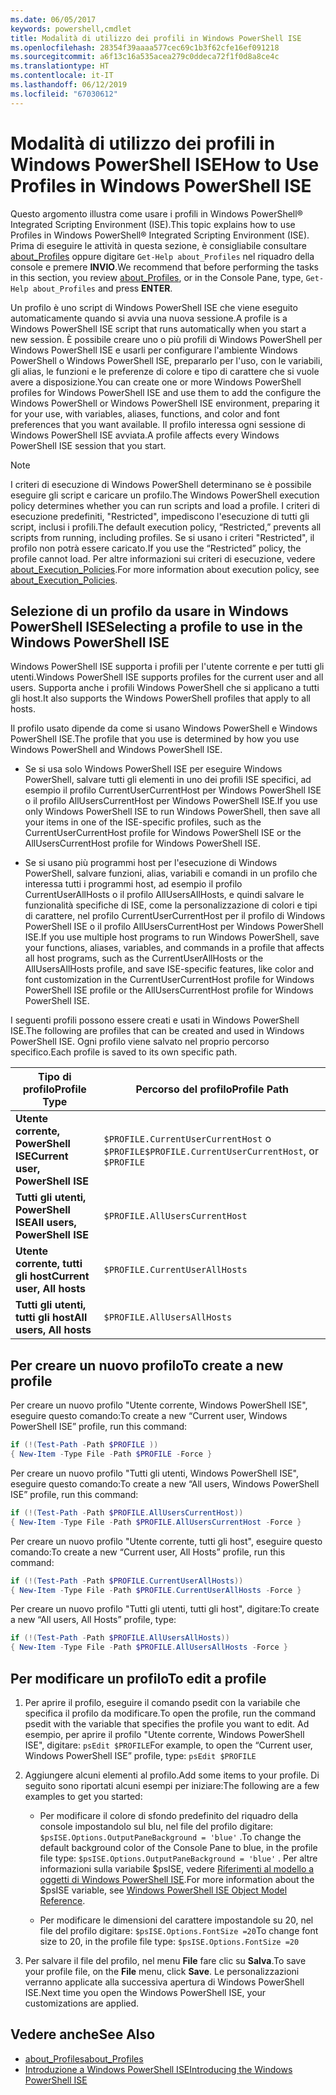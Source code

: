 ```yaml
---
ms.date: 06/05/2017
keywords: powershell,cmdlet
title: Modalità di utilizzo dei profili in Windows PowerShell ISE
ms.openlocfilehash: 28354f39aaaa577cec69c1b3f62cfe16ef091218
ms.sourcegitcommit: a6f13c16a535acea279c0ddeca72f1f0d8a8ce4c
ms.translationtype: HT
ms.contentlocale: it-IT
ms.lasthandoff: 06/12/2019
ms.locfileid: "67030612"
---
```

# <a name="how-to-use-profiles-in-windows-powershell-ise"></a><span data-ttu-id="6c859-103">Modalità di utilizzo dei profili in Windows PowerShell ISE</span><span class="sxs-lookup"><span data-stu-id="6c859-103">How to Use Profiles in Windows PowerShell ISE</span></span>

<span data-ttu-id="6c859-104">Questo argomento illustra come usare i profili in Windows PowerShell® Integrated Scripting Environment (ISE).</span><span class="sxs-lookup"><span data-stu-id="6c859-104">This topic explains how to use Profiles in Windows PowerShell® Integrated Scripting Environment (ISE).</span></span> <span data-ttu-id="6c859-105">Prima di eseguire le attività in questa sezione, è consigliabile consultare [about_Profiles](/powershell/module/microsoft.powershell.core/about/about_profiles) oppure digitare `Get-Help about_Profiles` nel riquadro della console e premere **INVIO**.</span><span class="sxs-lookup"><span data-stu-id="6c859-105">We recommend that before performing the tasks in this section, you review [about_Profiles](/powershell/module/microsoft.powershell.core/about/about_profiles), or in the Console Pane, type, `Get-Help about_Profiles` and press **ENTER**.</span></span>

<span data-ttu-id="6c859-106">Un profilo è uno script di Windows PowerShell ISE che viene eseguito automaticamente quando si avvia una nuova sessione.</span><span class="sxs-lookup"><span data-stu-id="6c859-106">A profile is a Windows PowerShell ISE script that runs automatically when you start a new session.</span></span>  <span data-ttu-id="6c859-107">È possibile creare uno o più profili di Windows PowerShell per Windows PowerShell ISE e usarli per configurare l'ambiente Windows PowerShell o Windows PowerShell ISE, prepararlo per l'uso, con le variabili, gli alias, le funzioni e le preferenze di colore e tipo di carattere che si vuole avere a disposizione.</span><span class="sxs-lookup"><span data-stu-id="6c859-107">You can create one or more Windows PowerShell profiles for Windows PowerShell ISE and use them to add the configure the Windows PowerShell or Windows PowerShell ISE environment, preparing it for your use, with variables, aliases, functions, and color and font preferences that you want available.</span></span> <span data-ttu-id="6c859-108">Il profilo interessa ogni sessione di Windows PowerShell ISE avviata.</span><span class="sxs-lookup"><span data-stu-id="6c859-108">A profile affects every Windows PowerShell ISE session that you start.</span></span>

> [!NOTE]
> <span data-ttu-id="6c859-109">I criteri di esecuzione di Windows PowerShell determinano se è possibile eseguire gli script e caricare un profilo.</span><span class="sxs-lookup"><span data-stu-id="6c859-109">The Windows PowerShell execution policy determines whether you can run scripts and load a profile.</span></span> <span data-ttu-id="6c859-110">I criteri di esecuzione predefiniti, "Restricted", impediscono l'esecuzione di tutti gli script, inclusi i profili.</span><span class="sxs-lookup"><span data-stu-id="6c859-110">The default execution policy, “Restricted,” prevents all scripts from running, including profiles.</span></span> <span data-ttu-id="6c859-111">Se si usano i criteri "Restricted", il profilo non potrà essere caricato.</span><span class="sxs-lookup"><span data-stu-id="6c859-111">If you use the “Restricted” policy, the profile cannot load.</span></span> <span data-ttu-id="6c859-112">Per altre informazioni sui criteri di esecuzione, vedere [about_Execution_Policies](/powershell/module/microsoft.powershell.core/about/about_execution_policies).</span><span class="sxs-lookup"><span data-stu-id="6c859-112">For more information about execution policy, see [about_Execution_Policies](/powershell/module/microsoft.powershell.core/about/about_execution_policies).</span></span>

## <a name="selecting-a-profile-to-use-in-the-windows-powershell-ise"></a><span data-ttu-id="6c859-113">Selezione di un profilo da usare in Windows PowerShell ISE</span><span class="sxs-lookup"><span data-stu-id="6c859-113">Selecting a profile to use in the Windows PowerShell ISE</span></span>

<span data-ttu-id="6c859-114">Windows PowerShell ISE supporta i profili per l'utente corrente e per tutti gli utenti.</span><span class="sxs-lookup"><span data-stu-id="6c859-114">Windows PowerShell ISE supports profiles for the current user and all users.</span></span> <span data-ttu-id="6c859-115">Supporta anche i profili Windows PowerShell che si applicano a tutti gli host.</span><span class="sxs-lookup"><span data-stu-id="6c859-115">It also supports the Windows PowerShell profiles that apply to all hosts.</span></span>

<span data-ttu-id="6c859-116">Il profilo usato dipende da come si usano Windows PowerShell e Windows PowerShell ISE.</span><span class="sxs-lookup"><span data-stu-id="6c859-116">The profile that you use is determined by how you use Windows PowerShell and Windows PowerShell ISE.</span></span>

- <span data-ttu-id="6c859-117">Se si usa solo Windows PowerShell ISE per eseguire Windows PowerShell, salvare tutti gli elementi in uno dei profili ISE specifici, ad esempio il profilo CurrentUserCurrentHost per Windows PowerShell ISE o il profilo AllUsersCurrentHost per Windows PowerShell ISE.</span><span class="sxs-lookup"><span data-stu-id="6c859-117">If you use only Windows PowerShell ISE to run Windows PowerShell, then save all your items in one of the ISE-specific profiles, such as the CurrentUserCurrentHost profile for Windows PowerShell ISE or the AllUsersCurrentHost profile for Windows PowerShell ISE.</span></span>

- <span data-ttu-id="6c859-118">Se si usano più programmi host per l'esecuzione di Windows PowerShell, salvare funzioni, alias, variabili e comandi in un profilo che interessa tutti i programmi host, ad esempio il profilo CurrentUserAllHosts o il profilo AllUsersAllHosts, e quindi salvare le funzionalità specifiche di ISE, come la personalizzazione di colori e tipi di carattere, nel profilo CurrentUserCurrentHost per il profilo di Windows PowerShell ISE o il profilo AllUsersCurrentHost per Windows PowerShell ISE.</span><span class="sxs-lookup"><span data-stu-id="6c859-118">If you use multiple host programs to run Windows PowerShell, save your functions, aliases, variables, and commands in a profile that affects all host programs, such as the CurrentUserAllHosts or the AllUsersAllHosts profile, and save ISE-specific features, like color and font customization in the CurrentUserCurrentHost profile for Windows PowerShell ISE profile or the AllUsersCurrentHost profile for Windows PowerShell ISE.</span></span>

<span data-ttu-id="6c859-119">I seguenti profili possono essere creati e usati in Windows PowerShell ISE.</span><span class="sxs-lookup"><span data-stu-id="6c859-119">The following are profiles that can be created and used in Windows PowerShell ISE.</span></span> <span data-ttu-id="6c859-120">Ogni profilo viene salvato nel proprio percorso specifico.</span><span class="sxs-lookup"><span data-stu-id="6c859-120">Each profile is saved to its own specific path.</span></span>

| <span data-ttu-id="6c859-121">Tipo di profilo</span><span class="sxs-lookup"><span data-stu-id="6c859-121">Profile Type</span></span> | <span data-ttu-id="6c859-122">Percorso del profilo</span><span class="sxs-lookup"><span data-stu-id="6c859-122">Profile Path</span></span> |
| --- | --- |
| <span data-ttu-id="6c859-123">**Utente corrente, PowerShell ISE**</span><span class="sxs-lookup"><span data-stu-id="6c859-123">**Current user, PowerShell ISE**</span></span>| <span data-ttu-id="6c859-124">`$PROFILE.CurrentUserCurrentHost` o `$PROFILE`</span><span class="sxs-lookup"><span data-stu-id="6c859-124">`$PROFILE.CurrentUserCurrentHost`, or `$PROFILE`</span></span> |
| <span data-ttu-id="6c859-125">**Tutti gli utenti, PowerShell ISE**</span><span class="sxs-lookup"><span data-stu-id="6c859-125">**All users, PowerShell ISE**</span></span>| `$PROFILE.AllUsersCurrentHost` |
| <span data-ttu-id="6c859-126">**Utente corrente, tutti gli host**</span><span class="sxs-lookup"><span data-stu-id="6c859-126">**Current user, All hosts**</span></span>| `$PROFILE.CurrentUserAllHosts` |
| <span data-ttu-id="6c859-127">**Tutti gli utenti, tutti gli host**</span><span class="sxs-lookup"><span data-stu-id="6c859-127">**All users, All hosts**</span></span> | `$PROFILE.AllUsersAllHosts` |

## <a name="to-create-a-new-profile"></a><span data-ttu-id="6c859-128">Per creare un nuovo profilo</span><span class="sxs-lookup"><span data-stu-id="6c859-128">To create a new profile</span></span>

<span data-ttu-id="6c859-129">Per creare un nuovo profilo "Utente corrente, Windows PowerShell ISE", eseguire questo comando:</span><span class="sxs-lookup"><span data-stu-id="6c859-129">To create a new “Current user, Windows PowerShell ISE” profile, run this command:</span></span>

```powershell
if (!(Test-Path -Path $PROFILE ))
{ New-Item -Type File -Path $PROFILE -Force }
```

<span data-ttu-id="6c859-130">Per creare un nuovo profilo "Tutti gli utenti, Windows PowerShell ISE", eseguire questo comando:</span><span class="sxs-lookup"><span data-stu-id="6c859-130">To create a new “All users, Windows PowerShell ISE” profile, run this command:</span></span>

```powershell
if (!(Test-Path -Path $PROFILE.AllUsersCurrentHost))
{ New-Item -Type File -Path $PROFILE.AllUsersCurrentHost -Force }
```

<span data-ttu-id="6c859-131">Per creare un nuovo profilo "Utente corrente, tutti gli host", eseguire questo comando:</span><span class="sxs-lookup"><span data-stu-id="6c859-131">To create a new “Current user, All Hosts” profile, run this command:</span></span>

```powershell
if (!(Test-Path -Path $PROFILE.CurrentUserAllHosts))
{ New-Item -Type File -Path $PROFILE.CurrentUserAllHosts -Force }
```

<span data-ttu-id="6c859-132">Per creare un nuovo profilo "Tutti gli utenti, tutti gli host", digitare:</span><span class="sxs-lookup"><span data-stu-id="6c859-132">To create a new “All users, All Hosts” profile, type:</span></span>

```powershell
if (!(Test-Path -Path $PROFILE.AllUsersAllHosts))
{ New-Item -Type File -Path $PROFILE.AllUsersAllHosts -Force }
```

## <a name="to-edit-a-profile"></a><span data-ttu-id="6c859-133">Per modificare un profilo</span><span class="sxs-lookup"><span data-stu-id="6c859-133">To edit a profile</span></span>

1. <span data-ttu-id="6c859-134">Per aprire il profilo, eseguire il comando psedit con la variabile che specifica il profilo da modificare.</span><span class="sxs-lookup"><span data-stu-id="6c859-134">To open the profile, run the command psedit with the variable that specifies the profile you want to edit.</span></span> <span data-ttu-id="6c859-135">Ad esempio, per aprire il profilo "Utente corrente, Windows PowerShell ISE", digitare: `psEdit $PROFILE`</span><span class="sxs-lookup"><span data-stu-id="6c859-135">For example, to open the “Current user, Windows PowerShell ISE” profile, type: `psEdit $PROFILE`</span></span>

2. <span data-ttu-id="6c859-136">Aggiungere alcuni elementi al profilo.</span><span class="sxs-lookup"><span data-stu-id="6c859-136">Add some items to your profile.</span></span> <span data-ttu-id="6c859-137">Di seguito sono riportati alcuni esempi per iniziare:</span><span class="sxs-lookup"><span data-stu-id="6c859-137">The following are a few examples to get you started:</span></span>

   - <span data-ttu-id="6c859-138">Per modificare il colore di sfondo predefinito del riquadro della console impostandolo sul blu, nel file del profilo digitare: `$psISE.Options.OutputPaneBackground = 'blue'` .</span><span class="sxs-lookup"><span data-stu-id="6c859-138">To change the default background color of the Console Pane to blue, in the profile file type: `$psISE.Options.OutputPaneBackground = 'blue'` .</span></span> <span data-ttu-id="6c859-139">Per altre informazioni sulla variabile $psISE, vedere [Riferimenti al modello a oggetti di Windows PowerShell ISE](object-model/The-ISE-Object-Model-Hierarchy.md).</span><span class="sxs-lookup"><span data-stu-id="6c859-139">For more information about the $psISE variable, see [Windows PowerShell ISE Object Model Reference](object-model/The-ISE-Object-Model-Hierarchy.md).</span></span>

   - <span data-ttu-id="6c859-140">Per modificare le dimensioni del carattere impostandole su 20, nel file del profilo digitare: `$psISE.Options.FontSize =20`</span><span class="sxs-lookup"><span data-stu-id="6c859-140">To change font size to 20, in the profile file type: `$psISE.Options.FontSize =20`</span></span>

3. <span data-ttu-id="6c859-141">Per salvare il file del profilo, nel menu **File** fare clic su **Salva**.</span><span class="sxs-lookup"><span data-stu-id="6c859-141">To save your profile file, on the **File** menu, click **Save**.</span></span> <span data-ttu-id="6c859-142">Le personalizzazioni verranno applicate alla successiva apertura di Windows PowerShell ISE.</span><span class="sxs-lookup"><span data-stu-id="6c859-142">Next time you open the Windows PowerShell ISE, your customizations are applied.</span></span>

## <a name="see-also"></a><span data-ttu-id="6c859-143">Vedere anche</span><span class="sxs-lookup"><span data-stu-id="6c859-143">See Also</span></span>

- [<span data-ttu-id="6c859-144">about_Profiles</span><span class="sxs-lookup"><span data-stu-id="6c859-144">about_Profiles</span></span>](/powershell/module/microsoft.powershell.core/about/about_profiles)
- [<span data-ttu-id="6c859-145">Introduzione a Windows PowerShell ISE</span><span class="sxs-lookup"><span data-stu-id="6c859-145">Introducing the Windows PowerShell ISE</span></span>](Introducing-the-Windows-PowerShell-ISE.md)
